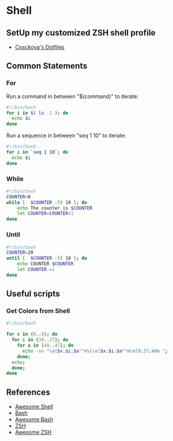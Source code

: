 # Shell

## SetUp my customized ZSH shell profile
- [Cosckoya's Dotfiles](https://github.com/cosckoya/.dotfiles)

## Common Statements

### For

Run a command in between "$(command)" to iterate:

```bash
#!/bin/bash
for i in $( ls -1 ); do
  echo $i
done
```

Run a sequence in between "seq 1 10" to iterate:
```bash
#!/bin/bash
for i in `seq 1 10`; do
  echo $i
done
```

### While
```bash
#!/bin/bash
COUNTER=0
while [  $COUNTER -lt 10 ]; do
    echo The counter is $COUNTER
    let COUNTER=COUNTER+1
done
```

### Until
```bash
#!/bin/bash
COUNTER=20
until [  $COUNTER -lt 10 ]; do
    echo COUNTER $COUNTER
    let COUNTER-=1
done
```

## Useful scripts
### Get Colors from Shell
```bash
#!/bin/bash

for x in {0..8}; do
  for i in {30..37}; do
    for a in {40..47}; do
      echo -ne "\e[$x;$i;$a""m\\\e[$x;$i;$a""m\e[0;37;40m ";
    done;
  echo;
  done;
done
```
## References
- [Awesome Shell](https://github.com/alebcay/awesome-shell)
- [Bash](https://tiswww.case.edu/php/chet/bash/bashtop.html)
- [Awesome Bash](https://github.com/awesome-lists/awesome-bash)
- [ZSH](https://www.zsh.org/)
- [Awesome ZSH](https://github.com/unixorn/awesome-zsh-plugins)
